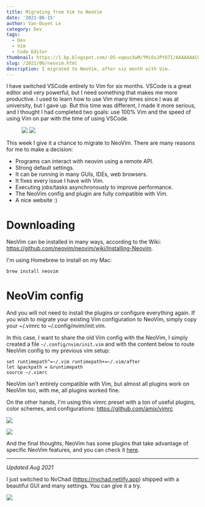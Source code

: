 ```yaml
---
title: Migrating from Vim to NeoVim
date: '2021-06-15'
author: Van-Duyet Le
category: Dev
tags:
  - Dev
  - Vim
  - Code Editor
thumbnail: https://1.bp.blogspot.com/-D5-xqeucXwM/YMi6sJPYO7I/AAAAAAACGPg/7bD9Fb7RESkklbaVh_s72hqyIj5dlEmYQCLcBGAsYHQ/s0/Screen%2BShot%2B2021-06-15%2Bat%2B20.13.21.png
slug: /2021/06/neovim.html
description: I migrated to NeoVim, after six month with Vim.
---
```


I have switched VSCode entirely to Vim for six months. VSCode is a great editor and very powerful, but I need something that makes me more productive. I used to learn how to use Vim many times since I was at university, but I gave up.
But this time was different, I made it more serious, and I thought I had completed two goals: use 100% Vim and the speed of using Vim on par with the time of using VSCode.

<figure class="float-right" style="width: 600px">
    <img src="/media/2021/06/vim-learning-curve-duyet.png" />
    <img src="/media/2021/06/using-vim.png" style="border: 1px" />
</figure>

This week I give it a chance to migrate to NeoVim. There are many reasons for me to make a decision:

- Programs can interact with neovim using a remote API.
- Strong default settings.
- It can be running in many GUIs, IDEs, web browsers.
- It fixes every issue I have with Vim.
- Executing jobs/tasks asynchronously to improve performance.
- The NeoVim config and plugin are fully compatible with Vim.
- A nice website :)

# Downloading

NeoVim can be installed in many ways, according to the Wiki: https://github.com/neovim/neovim/wiki/Installing-Neovim.

I'm using Homebrew to install on my Mac:

```bash
brew install neovim
```

# NeoVim config

And you will not need to install the plugins or configure everything again.
If you wish to migrate your existing Vim configuration to NeoVim, simply copy your ~/.vimrc to ~/.config/nvim/init.vim.

In this case, I want to share the old Vim config with the NeoVim, I simply created a file `~/.config/nvim/init.vim` and with the content below to route NeoVim config to my previous vim setup:

```vim
set runtimepath^=~/.vim runtimepath+=~/.vim/after
let &packpath = &runtimepath
source ~/.vimrc
```

NeoVim isn't entirely compatible with Vim, but almost all plugins work on NeoVim too, with me, all plugins worked fine.

On the other hands, I'm using this vimrc preset with a ton of useful plugins, color schemes, and configurations: https://github.com/amix/vimrc

![](/media/2021/06/neovim.png)

![](/media/2021/06/neovim-2.png)

And the final thoughts, NeoVim has some plugins that take advantage of specific NeoVim features, and you can check it [here](https://github.com/neovim/neovim/wiki/Related-projects).

---

_Updated Aug 2021_

I just switched to NvChad (https://nvchad.netlify.app) shipped with a beautiful GUI and many settings. You can give it a try.

![](/media/2021/06/nvchad.png)
